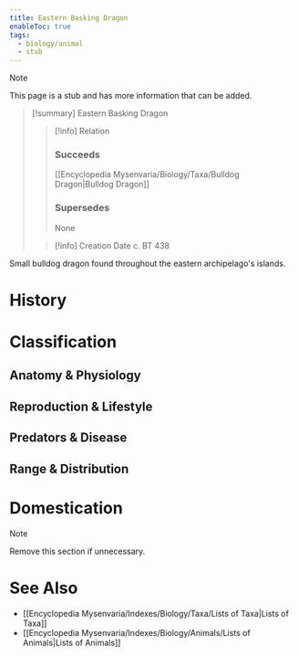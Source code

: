 ```yaml
---
title: Eastern Basking Dragon
enableToc: true
tags:
  - biology/animal
  - stub
---
```


> [!note]
> This page is a stub and has more information that can be added.

> [!summary] Eastern Basking Dragon
> > [!info] Relation
> > ### Succeeds
> > [[Encyclopedia Mysenvaria/Biology/Taxa/Bulldog Dragon|Bulldog Dragon]]
> > ### Supersedes
> > None
>
> > [!info] Creation Date
> > c. BT 438

Small bulldog dragon found throughout the eastern archipelago's islands.
# History

# Classification
## Anatomy & Physiology

## Reproduction & Lifestyle

## Predators & Disease

## Range & Distribution

# Domestication

> [!note]
> Remove this section if unnecessary.
# See Also
- [[Encyclopedia Mysenvaria/Indexes/Biology/Taxa/Lists of Taxa|Lists of Taxa]]
- [[Encyclopedia Mysenvaria/Indexes/Biology/Animals/Lists of Animals|Lists of Animals]]